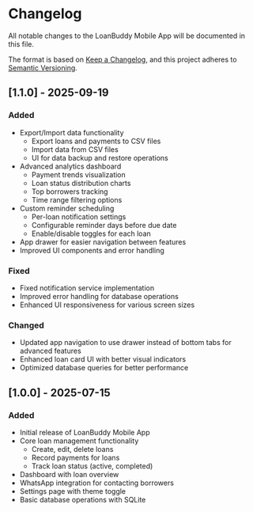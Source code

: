 # Changelog

All notable changes to the LoanBuddy Mobile App will be documented in this file.

The format is based on [Keep a Changelog](https://keepachangelog.com/en/1.0.0/),
and this project adheres to [Semantic Versioning](https://semver.org/spec/v2.0.0.html).

## [1.1.0] - 2025-09-19

### Added
- Export/Import data functionality
  - Export loans and payments to CSV files
  - Import data from CSV files
  - UI for data backup and restore operations
- Advanced analytics dashboard
  - Payment trends visualization
  - Loan status distribution charts
  - Top borrowers tracking
  - Time range filtering options
- Custom reminder scheduling
  - Per-loan notification settings
  - Configurable reminder days before due date
  - Enable/disable toggles for each loan
- App drawer for easier navigation between features
- Improved UI components and error handling

### Fixed
- Fixed notification service implementation
- Improved error handling for database operations
- Enhanced UI responsiveness for various screen sizes

### Changed
- Updated app navigation to use drawer instead of bottom tabs for advanced features
- Enhanced loan card UI with better visual indicators
- Optimized database queries for better performance

## [1.0.0] - 2025-07-15

### Added
- Initial release of LoanBuddy Mobile App
- Core loan management functionality
  - Create, edit, delete loans
  - Record payments for loans
  - Track loan status (active, completed)
- Dashboard with loan overview
- WhatsApp integration for contacting borrowers
- Settings page with theme toggle
- Basic database operations with SQLite